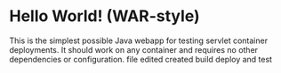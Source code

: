 Hello World! (WAR-style)
===============

This is the simplest possible Java webapp for testing servlet container deployments.  It should work on any container and requires no other dependencies or configuration.
file edited
created build deploy and test
